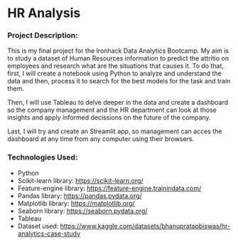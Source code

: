 # HR Analysis

### Project Description:
This is my final project for the Ironhack Data Analytics Bootcamp. My aim is to study a dataset of Human Resources information to predict the attritio on employees and research what are the situations that causes it. To do that, first, I will create a notebook using Python to analyze and understand the data and then, process it to search for the best models for the task and train them.

Then, I will use Tableau to delve deeper in the data and create a dashboard so the company management and the HR department can look at those insights and apply informed decissions on the future of the company.

Last, I will try and create an Streamlit app, so management can acces the dashboard at any time from any computer using their browsers.

### Technologies Used:
- Python
- Scikit-learn library: https://scikit-learn.org/
- Feature-engine library: https://feature-engine.trainindata.com/
- Pandas library: https://pandas.pydata.org/
- Matplotlib library: https://matplotlib.org/
- Seaborn library: https://seaborn.pydata.org/
- Tableau
- Dataset used: https://www.kaggle.com/datasets/bhanupratapbiswas/hr-analytics-case-study
